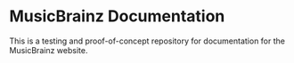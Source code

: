 # MusicBrainz Documentation

This is a testing and proof-of-concept repository for documentation for the MusicBrainz website.

